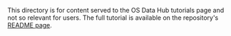 This directory is for content served to the OS Data Hub tutorials page and not so relevant for users. The full tutorial is available on the repository's [README page](../README.md).